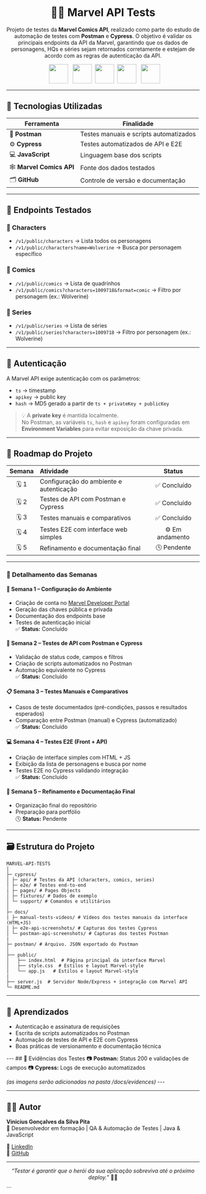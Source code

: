 <h1 align="center">🦸‍♂️ Marvel API Tests</h1>

<p align="center">
Projeto de testes da <b>Marvel Comics API</b>, realizado como parte do estudo de automação de testes com <b>Postman</b> e <b>Cypress</b>.  
O objetivo é validar os principais endpoints da API da Marvel, garantindo que os dados de personagens, HQs e séries sejam retornados corretamente e estejam de acordo com as regras de autenticação da API.
</p>

<p align="center">
  <img src="https://cdn.jsdelivr.net/gh/devicons/devicon@latest/icons/cypressio/cypressio-original.svg" width="50px" />  
  <img src="https://cdn.jsdelivr.net/gh/devicons/devicon@latest/icons/postman/postman-original.svg" width="50px"/>  
  <img src="https://cdn.jsdelivr.net/gh/devicons/devicon@latest/icons/javascript/javascript-original.svg" width="50px" /> 
   <img src="https://cdn.jsdelivr.net/gh/devicons/devicon@latest/icons/github/github-original.svg" width="50px"/>  
  <img src="https://cdn.jsdelivr.net/gh/devicons/devicon@latest/icons/vscode/vscode-original.svg" width="50px"/>  
</p>

---

## 🚀 Tecnologias Utilizadas

<div align="center">

| Ferramenta | Finalidade |
|-------------|-------------|
| 🧪 **Postman** | Testes manuais e scripts automatizados |
| ⚙️ **Cypress** | Testes automatizados de API e E2E |
| 💻 **JavaScript** | Linguagem base dos scripts |
| 🕸️ **Marvel Comics API** | Fonte dos dados testados |
| 🗂️ **GitHub** | Controle de versão e documentação |

</div>

---

## 🔗 Endpoints Testados

### 🔹 Characters
- `/v1/public/characters` → Lista todos os personagens  
- `/v1/public/characters?name=Wolverine` → Busca por personagem específico  

### 🔹 Comics
- `/v1/public/comics` → Lista de quadrinhos  
- `/v1/public/comics?characters=1009718&format=comic` → Filtro por personagem (ex.: Wolverine)  

### 🔹 Series
- `/v1/public/series` → Lista de séries  
- `/v1/public/series?characters=1009718` → Filtro por personagem (ex.: Wolverine)

---

## 🔐 Autenticação

A Marvel API exige autenticação com os parâmetros:
- `ts` → timestamp  
- `apikey` → public key  
- `hash` → MD5 gerado a partir de `ts + privateKey + publicKey`

> 💡 A **private key** é mantida localmente.  
> No Postman, as variáveis `ts`, `hash` e `apikey` foram configuradas em **Environment Variables** para evitar exposição da chave privada.

---

## 🧭 Roadmap do Projeto

| Semana | Atividade | Status |
|:------:|:-----------|:------:|
| 🗓️ 1 | Configuração do ambiente e autenticação | ✅ Concluído |
| 🗓️ 2 | Testes de API com Postman e Cypress | ✅ Concluído |
| 🗓️ 3 | Testes manuais e comparativos | ✅ Concluído |
| 🗓️ 4 | Testes E2E com interface web simples | ⚙️ Em andamento |
| 🗓️ 5 | Refinamento e documentação final | 🕓 Pendente |

---

### 📅 Detalhamento das Semanas

#### 🧰 Semana 1 – Configuração do Ambiente
- Criação de conta no [Marvel Developer Portal](https://developer.marvel.com/)  
- Geração das chaves pública e privada  
- Documentação dos endpoints base  
- Testes de autenticação inicial  
✅ **Status:** Concluído  

#### 🧪 Semana 2 – Testes de API com Postman e Cypress
- Validação de status code, campos e filtros  
- Criação de scripts automatizados no Postman  
- Automação equivalente no Cypress  
✅ **Status:** Concluído  

#### 📋 Semana 3 – Testes Manuais e Comparativos
- Casos de teste documentados (pré-condições, passos e resultados esperados)  
- Comparação entre Postman (manual) e Cypress (automatizado)  
✅ **Status:** Concluído  

#### 💻 Semana 4 – Testes E2E (Front + API)
- Criação de interface simples com HTML + JS  
- Exibição da lista de personagens e busca por nome  
- Testes E2E no Cypress validando integração  
✅ **Status:** Concluído  

#### 📘 Semana 5 – Refinamento e Documentação Final
- Organização final do repositório  
- Preparação para portfólio  
🕓 **Status:** Pendente  

---

## 🗃️ Estrutura do Projeto
```
MARVEL-API-TESTS
│
├─ cypress/
│ ├─ api/ # Testes da API (characters, comics, series)
│ ├─ e2e/ # Testes end-to-end
| ├─ pages/ # Pages Objects
│ ├─ fixtures/ # Dados de exemplo
│ └─ support/ # Comandos e utilitários
│
├─ docs/
| ├─ manual-tests-videos/ # Vídeos dos testes manuais da interface (HTML+JS)
│ ├─ e2e-api-screenshots/ # Capturas dos testes Cypress
│ └─ postman-api-screenshots/ # Capturas dos testes Postman
|
├─ postman/ # Arquivo. JSON exportado do Postman
│
├── public/
│   ├── index.html  # Página principal da interface Marvel
│   ├── style.css  # Estilos e layout Marvel-style
│   └── app.js   # Estilos e layout Marvel-style
|
├── server.js  # Servidor Node/Express + integração com Marvel API
└─ README.md
```
---

## 🧠 Aprendizados

- Autenticação e assinatura de requisições  
- Escrita de scripts automatizados no Postman  
- Automação de testes de API e E2E com Cypress  
- Boas práticas de versionamento e documentação técnica  

--- ## 📸 Evidências dos Testes 
📷 **Postman:** Status 200 e validações de campos 
📷 **Cypress:** Logs de execução automatizados

*(as imagens serão adicionadas na pasta /docs/evidences)* ---

---

## 👨‍💻 Autor

**Vinicius Gonçalves da Silva Pita**  
🎯 Desenvolvedor em formação | QA & Automação de Testes | Java & JavaScript  

📎 [LinkedIn](https://www.linkedin.com/in/vinicius-pita)  
📁 [GitHub](https://github.com/VPitta)

---

<p align="center">
  <i>“Testar é garantir que o herói da sua aplicação sobreviva até o próximo deploy.”</i> 🦸‍♂️
</p>
```